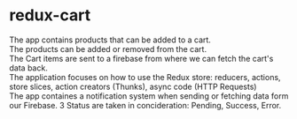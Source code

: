 # redux-cart
The app contains products that can be added to a cart. <br /> 
The products can be added or removed from the cart.<br /> 
The Cart items are sent to a firebase from where we can fetch the cart's data back.<br /> 
The application focuses on how to use the Redux store: reducers, actions, store slices, action creators (Thunks), async code (HTTP Requests)<br /> 
The app containes a notification system when sending or fetching data form our Firebase. 3 Status are taken in concideration: Pending, Success, Error.
